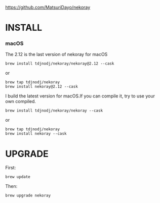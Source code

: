 https://github.com/MatsuriDayo/nekoray

# INSTALL

### macOS

The 2.12 is the last version of nekoray for macOS

```shell
brew install tdjnodj/nekoray/nekoray@2.12 --cask
```

or

```shell
brew tap tdjnodj/nekoray
brew install nekoray@2.12 --cask
```

I build the latest version for macOS.If you can compile it, try to use your own compiled.

```shell
brew install tdjnodj/nekoray/nekoray --cask
```

or

```shell
brew tap tdjnodj/nekoray
brew install nekoray --cask
```

# UPGRADE

First:

```shell
brew update
```

Then:

```shell
brew upgrade nekoray
```